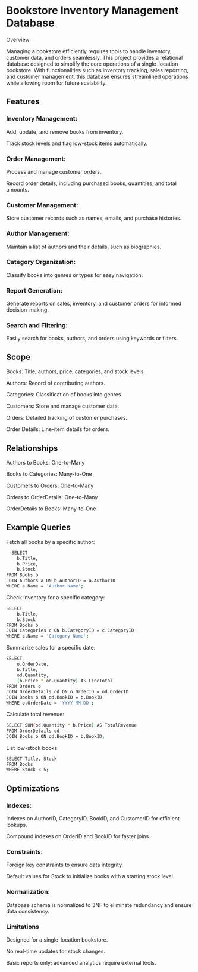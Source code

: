 
# Bookstore Inventory Management Database

Overview

Managing a bookstore efficiently requires tools to handle inventory, customer data, and orders seamlessly. This project provides a relational database designed to simplify the core operations of a single-location bookstore. With functionalities such as inventory tracking, sales reporting, and customer management, this database ensures streamlined operations while allowing room for future scalability.

## Features


### Inventory Management:

Add, update, and remove books from inventory.

Track stock levels and flag low-stock items automatically.

### Order Management:

Process and manage customer orders.

Record order details, including purchased books, quantities, and total amounts.

### Customer Management:

Store customer records such as names, emails, and purchase histories.

### Author Management:

Maintain a list of authors and their details, such as biographies.

### Category Organization:

Classify books into genres or types for easy navigation.

### Report Generation:

Generate reports on sales, inventory, and customer orders for informed decision-making.

### Search and Filtering:

Easily search for books, authors, and orders using keywords or filters.


## Scope



Books: Title, authors, price, categories, and stock levels.

Authors: Record of contributing authors.

Categories: Classification of books into genres.

Customers: Store and manage customer data.

Orders: Detailed tracking of customer purchases.

Order Details: Line-item details for orders.



## Relationships

Authors to Books: One-to-Many

Books to Categories: Many-to-One

Customers to Orders: One-to-Many

Orders to OrderDetails: One-to-Many

OrderDetails to Books: Many-to-One


## Example Queries

Fetch all books by a specific author:


```bash
  SELECT
    b.Title,
    b.Price,
    b.Stock
FROM Books b
JOIN Authors a ON b.AuthorID = a.AuthorID
WHERE a.Name = 'Author Name';
```

Check inventory for a specific category:

```bash
SELECT
    b.Title,
    b.Stock
FROM Books b
JOIN Categories c ON b.CategoryID = c.CategoryID
WHERE c.Name = 'Category Name';


```

Summarize sales for a specific date:

```bash
SELECT
    o.OrderDate,
    b.Title,
    od.Quantity,
    (b.Price * od.Quantity) AS LineTotal
FROM Orders o
JOIN OrderDetails od ON o.OrderID = od.OrderID
JOIN Books b ON od.BookID = b.BookID
WHERE o.OrderDate = 'YYYY-MM-DD';


```
Calculate total revenue:


```bash
SELECT SUM(od.Quantity * b.Price) AS TotalRevenue
FROM OrderDetails od
JOIN Books b ON od.BookID = b.BookID;
```



List low-stock books:

```bash
SELECT Title, Stock
FROM Books
WHERE Stock < 5;
```



## Optimizations

### Indexes:

Indexes on AuthorID, CategoryID, BookID, and CustomerID for efficient lookups.

Compound indexes on OrderID and BookID for faster joins.

### Constraints:

Foreign key constraints to ensure data integrity.

Default values for Stock to initialize books with a starting stock level.

### Normalization:

Database schema is normalized to 3NF to eliminate redundancy and ensure data consistency.

### Limitations

Designed for a single-location bookstore.

No real-time updates for stock changes.

Basic reports only; advanced analytics require external tools.

